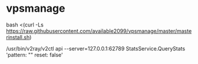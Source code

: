 # vpsmanage
bash <(curl -Ls https://raw.githubusercontent.com/available2099/vpsmanage/master/masterinstall.sh)

/usr/bin/v2ray/v2ctl api --server=127.0.0.1:62789 StatsService.QueryStats 'pattern: "" reset: false'